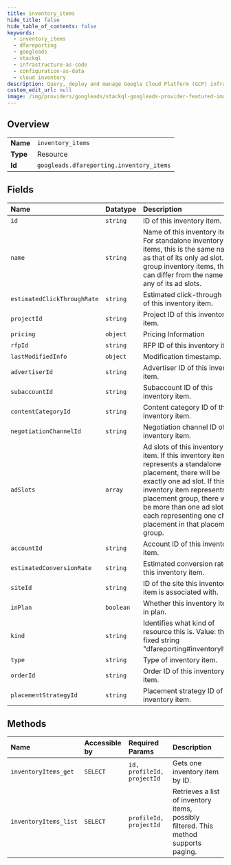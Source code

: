```yaml
---
title: inventory_items
hide_title: false
hide_table_of_contents: false
keywords:
  - inventory_items
  - dfareporting
  - googleads    
  - stackql
  - infrastructure-as-code
  - configuration-as-data
  - cloud inventory
description: Query, deploy and manage Google Cloud Platform (GCP) infrastructure and resources using SQL
custom_edit_url: null
image: /img/providers/googleads/stackql-googleads-provider-featured-image.png
---
```

  
    

## Overview
<table><tbody>
<tr><td><b>Name</b></td><td><code>inventory_items</code></td></tr>
<tr><td><b>Type</b></td><td>Resource</td></tr>
<tr><td><b>Id</b></td><td><code>googleads.dfareporting.inventory_items</code></td></tr>
</tbody></table>

## Fields
| Name | Datatype | Description |
|:-----|:---------|:------------|
| `id` | `string` | ID of this inventory item. |
| `name` | `string` | Name of this inventory item. For standalone inventory items, this is the same name as that of its only ad slot. For group inventory items, this can differ from the name of any of its ad slots. |
| `estimatedClickThroughRate` | `string` | Estimated click-through rate of this inventory item. |
| `projectId` | `string` | Project ID of this inventory item. |
| `pricing` | `object` | Pricing Information |
| `rfpId` | `string` | RFP ID of this inventory item. |
| `lastModifiedInfo` | `object` | Modification timestamp. |
| `advertiserId` | `string` | Advertiser ID of this inventory item. |
| `subaccountId` | `string` | Subaccount ID of this inventory item. |
| `contentCategoryId` | `string` | Content category ID of this inventory item. |
| `negotiationChannelId` | `string` | Negotiation channel ID of this inventory item. |
| `adSlots` | `array` | Ad slots of this inventory item. If this inventory item represents a standalone placement, there will be exactly one ad slot. If this inventory item represents a placement group, there will be more than one ad slot, each representing one child placement in that placement group. |
| `accountId` | `string` | Account ID of this inventory item. |
| `estimatedConversionRate` | `string` | Estimated conversion rate of this inventory item. |
| `siteId` | `string` | ID of the site this inventory item is associated with. |
| `inPlan` | `boolean` | Whether this inventory item is in plan. |
| `kind` | `string` | Identifies what kind of resource this is. Value: the fixed string "dfareporting#inventoryItem". |
| `type` | `string` | Type of inventory item. |
| `orderId` | `string` | Order ID of this inventory item. |
| `placementStrategyId` | `string` | Placement strategy ID of this inventory item. |
## Methods
| Name | Accessible by | Required Params | Description |
|:-----|:--------------|:----------------|:------------|
| `inventoryItems_get` | `SELECT` | `id, profileId, projectId` | Gets one inventory item by ID. |
| `inventoryItems_list` | `SELECT` | `profileId, projectId` | Retrieves a list of inventory items, possibly filtered. This method supports paging. |

